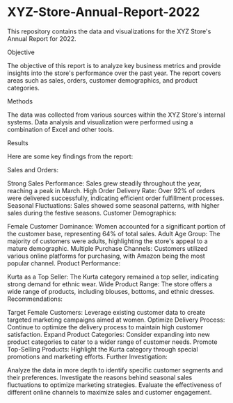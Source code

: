 # XYZ-Store-Annual-Report-2022
This repository contains the data and visualizations for the XYZ Store's Annual Report for 2022.

Objective

The objective of this report is to analyze key business metrics and provide insights into the store's performance over the past year. The report covers areas such as sales, orders, customer demographics, and product categories.

Methods

The data was collected from various sources within the XYZ Store's internal systems. Data analysis and visualization were performed using a combination of Excel and other tools.

Results

Here are some key findings from the report:

Sales and Orders:

Strong Sales Performance: Sales grew steadily throughout the year, reaching a peak in March.
High Order Delivery Rate: Over 92% of orders were delivered successfully, indicating efficient order fulfillment processes.
Seasonal Fluctuations: Sales showed some seasonal patterns, with higher sales during the festive seasons.
Customer Demographics:

Female Customer Dominance: Women accounted for a significant portion of the customer base, representing 64% of total sales.
Adult Age Group: The majority of customers were adults, highlighting the store's appeal to a mature demographic.
Multiple Purchase Channels: Customers utilized various online platforms for purchasing, with Amazon being the most popular channel.
Product Performance:

Kurta as a Top Seller: The Kurta category remained a top seller, indicating strong demand for ethnic wear.
Wide Product Range: The store offers a wide range of products, including blouses, bottoms, and ethnic dresses.
Recommendations:

Target Female Customers: Leverage existing customer data to create targeted marketing campaigns aimed at women.
Optimize Delivery Process: Continue to optimize the delivery process to maintain high customer satisfaction.
Expand Product Categories: Consider expanding into new product categories to cater to a wider range of customer needs.
Promote Top-Selling Products: Highlight the Kurta category through special promotions and marketing efforts.
Further Investigation:

Analyze the data in more depth to identify specific customer segments and their preferences.
Investigate the reasons behind seasonal sales fluctuations to optimize marketing strategies.
Evaluate the effectiveness of different online channels to maximize sales and customer engagement.

